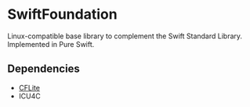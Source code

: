 # SwiftFoundation
Linux-compatible base library to complement the Swift Standard Library. Implemented in Pure Swift.

## Dependencies

- [CFLite](https://github.com/colemancda/CFLite)
- ICU4C